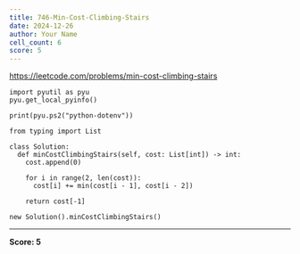 ```yaml
---
title: 746-Min-Cost-Climbing-Stairs
date: 2024-12-26
author: Your Name
cell_count: 6
score: 5
---
```


https://leetcode.com/problems/min-cost-climbing-stairs


```
import pyutil as pyu
pyu.get_local_pyinfo()
```


```
print(pyu.ps2("python-dotenv"))
```


```
from typing import List
```


```
class Solution:
  def minCostClimbingStairs(self, cost: List[int]) -> int:
    cost.append(0)

    for i in range(2, len(cost)):
      cost[i] += min(cost[i - 1], cost[i - 2])

    return cost[-1]
```


```
new Solution().minCostClimbingStairs()
```


---
**Score: 5**
